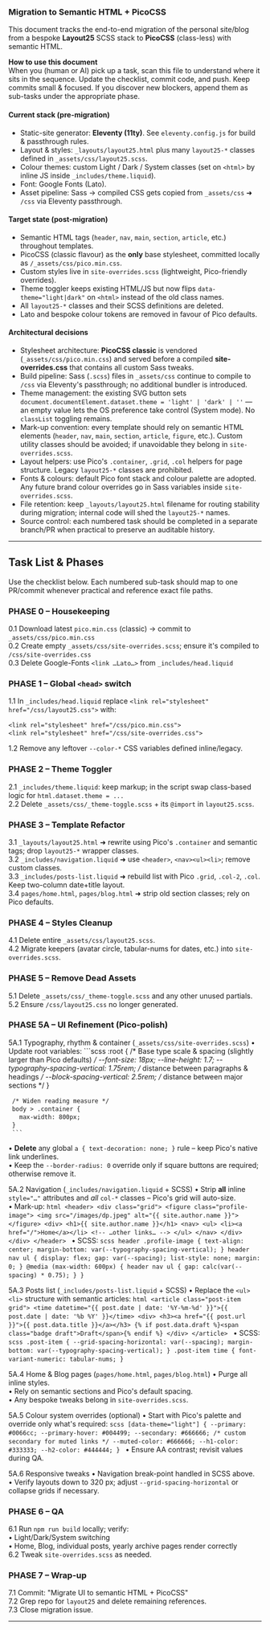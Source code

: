 ### Migration to Semantic HTML + PicoCSS

This document tracks the end-to-end migration of the personal site/blog from a bespoke **Layout25** SCSS stack to **PicoCSS** (class-less) with semantic HTML.

**How to use this document**  
When you (human or AI) pick up a task, scan this file to understand where it sits in the sequence.  Update the checklist, commit code, and push.  Keep commits small & focused.  If you discover new blockers, append them as sub-tasks under the appropriate phase.

#### Current stack (pre-migration)
* Static-site generator: **Eleventy (11ty)**.  See `eleventy.config.js` for build & passthrough rules.
* Layout & styles: `_layouts/layout25.html` plus many `layout25-*` classes defined in `_assets/css/layout25.scss`.
* Colour themes: custom Light / Dark / System classes (set on `<html>` by inline JS inside `_includes/theme.liquid`).
* Font: Google Fonts (Lato).  
* Asset pipeline: Sass → compiled CSS gets copied from `_assets/css` ➜ `/css` via Eleventy passthrough.

#### Target state (post-migration)
* Semantic HTML tags (`header`, `nav`, `main`, `section`, `article`, etc.) throughout templates.
* PicoCSS (classic flavour) as the **only** base stylesheet, committed locally as `/_assets/css/pico.min.css`.
* Custom styles live in `site-overrides.scss` (lightweight, Pico-friendly overrides).
* Theme toggler keeps existing HTML/JS but now flips `data-theme="light|dark"` on `<html>` instead of the old class names.
* All `layout25-*` classes and their SCSS definitions are deleted.
* Lato and bespoke colour tokens are removed in favour of Pico defaults.

#### Architectural decisions
* Stylesheet architecture: **PicoCSS classic** is vendored (`_assets/css/pico.min.css`) and served before a compiled **site-overrides.css** that contains all custom Sass tweaks.
* Build pipeline: Sass (`.scss`) files in `_assets/css` continue to compile to `/css` via Eleventy's passthrough; no additional bundler is introduced.
* Theme management: the existing SVG button sets `document.documentElement.dataset.theme = 'light' | 'dark' | ''` — an empty value lets the OS preference take control (System mode). No `classList` toggling remains.
* Mark-up convention: every template should rely on semantic HTML elements (`header`, `nav`, `main`, `section`, `article`, `figure`, etc.). Custom utility classes should be avoided; if unavoidable they belong in `site-overrides.scss`.
* Layout helpers: use Pico's `.container`, `.grid`, `.col` helpers for page structure. Legacy `layout25-*` classes are prohibited.
* Fonts & colours: default Pico font stack and colour palette are adopted. Any future brand colour overrides go in Sass variables inside `site-overrides.scss`.
* File retention: keep `_layouts/layout25.html` filename for routing stability during migration; internal code will shed the `layout25-*` names.
* Source control: each numbered task should be completed in a separate branch/PR when practical to preserve an auditable history.

---
## Task List & Phases
Use the checklist below.  Each numbered sub-task should map to one PR/commit whenever practical and reference exact file paths.

### PHASE 0 – Housekeeping
0.1  Download latest `pico.min.css` (classic) → commit to `_assets/css/pico.min.css`  
0.2  Create empty `_assets/css/site-overrides.scss`; ensure it's compiled to `/css/site-overrides.css`  
0.3  Delete Google-Fonts `<link …Lato…>` from `_includes/head.liquid`

### PHASE 1 – Global `<head>` switch
1.1  In `_includes/head.liquid` replace `<link rel="stylesheet" href="/css/layout25.css">` with:  
```
<link rel="stylesheet" href="/css/pico.min.css">
<link rel="stylesheet" href="/css/site-overrides.css">
```
1.2  Remove any leftover `--color-*` CSS variables defined inline/legacy.

### PHASE 2 – Theme Toggler
2.1  `_includes/theme.liquid`: keep markup; in the script swap class-based logic for `html.dataset.theme = ...`  
2.2  Delete `_assets/css/_theme-toggle.scss` + its `@import` in `layout25.scss`.

### PHASE 3 – Template Refactor
3.1  `_layouts/layout25.html` ➜ rewrite using Pico's `.container` and semantic tags; drop `layout25-*` wrapper classes.  
3.2  `_includes/navigation.liquid` ➜ use `<header>`, `<nav><ul><li>`; remove custom classes.  
3.3  `_includes/posts-list.liquid` ➜ rebuild list with Pico `.grid`, `.col-2`, `.col`. Keep two-column date+title layout.  
3.4  `pages/home.html`, `pages/blog.html` ➜ strip old section classes; rely on Pico defaults.

### PHASE 4 – Styles Cleanup
4.1  Delete entire `_assets/css/layout25.scss`.  
4.2  Migrate keepers (avatar circle, tabular-nums for dates, etc.) into `site-overrides.scss`.

### PHASE 5 – Remove Dead Assets
5.1  Delete `_assets/css/_theme-toggle.scss` and any other unused partials.  
5.2  Ensure `/css/layout25.css` no longer generated.

### PHASE 5A – UI Refinement (Pico-polish)

5A.1  Typography, rhythm & container (`_assets/css/site-overrides.scss`)
   • Update root variables:
     ```scss
     :root {
       /* Base type scale & spacing (slightly larger than Pico defaults) */
       --font-size: 18px;
       --line-height: 1.7;
       --typography-spacing-vertical: 1.75rem; /* distance between paragraphs & headings */
       --block-spacing-vertical: 2.5rem;       /* distance between major sections */
     }

     /* Widen reading measure */
     body > .container {
       max-width: 800px;
     }
     ```
   • **Delete** any global `a { text-decoration: none; }` rule – keep Pico's native link underlines.  
   • Keep the `--border-radius: 0` override only if square buttons are required; otherwise remove it.

5A.2  Navigation (`_includes/navigation.liquid` + SCSS)
   • Strip **all** inline `style="…"` attributes and *all* `col-*` classes – Pico's grid will auto-size.  
   • Mark-up:
     ```html
     <header>
       <div class="grid">
         <figure class="profile-image">
           <img src="/images/dp.jpeg" alt="{{ site.author.name }}">
         </figure>
         <div>
           <h1>{{ site.author.name }}</h1>
           <nav>
             <ul>
               <li><a href="/">Home</a></li>
               <!-- …other links… -->
             </ul>
           </nav>
         </div>
       </div>
     </header>
     ```
   • SCSS:
     ```scss
     header .profile-image {
       text-align: center;
       margin-bottom: var(--typography-spacing-vertical);
     }
     header nav ul {
       display: flex;
       gap: var(--spacing);
       list-style: none;
       margin: 0;
     }
     @media (max-width: 600px) {
       header nav ul {
         gap: calc(var(--spacing) * 0.75);
       }
     }
     ```

5A.3  Posts list (`_includes/posts-list.liquid` + SCSS)
   • Replace the `<ul><li>` structure with semantic articles:
     ```html
     <article class="post-item grid">
       <time datetime="{{ post.date | date: '%Y-%m-%d' }}">{{ post.date | date: '%b %Y' }}</time>
       <div>
         <h3><a href="{{ post.url }}">{{ post.data.title }}</a></h3>
         {% if post.data.draft %}<span class="badge draft">Draft</span>{% endif %}
       </div>
     </article>
     ```
   • SCSS:
     ```scss
     .post-item {
       --grid-spacing-horizontal: var(--spacing);
       margin-bottom: var(--typography-spacing-vertical);
     }
     .post-item time {
       font-variant-numeric: tabular-nums;
     }
     ```

5A.4  Home & Blog pages (`pages/home.html`, `pages/blog.html`)
   • Purge all inline styles.  
   • Rely on semantic sections and Pico's default spacing.  
   • Any bespoke tweaks belong in `site-overrides.scss`.

5A.5  Colour system overrides (optional)
   • Start with Pico's palette and override only what's required:
     ```scss
     [data-theme="light"] {
       --primary: #0066cc;
       --primary-hover: #004499;
       --secondary: #666666; /* custom secondary for muted links */
       --muted-color: #666666;
       --h1-color: #333333;
       --h2-color: #444444;
     }
     ```
   • Ensure AA contrast; revisit values during QA.

5A.6  Responsive tweaks
   • Navigation break-point handled in SCSS above.  
   • Verify layouts down to 320 px; adjust `--grid-spacing-horizontal` or collapse grids if necessary.

### PHASE 6 – QA
6.1  Run `npm run build` locally; verify:  
   • Light/Dark/System switching  
   • Home, Blog, individual posts, yearly archive pages render correctly  
6.2  Tweak `site-overrides.scss` as needed.

### PHASE 7 – Wrap-up
7.1  Commit: "Migrate UI to semantic HTML + PicoCSS"  
7.2  Grep repo for `layout25` and delete remaining references.  
7.3  Close migration issue.

---
